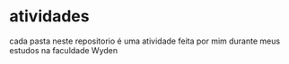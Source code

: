 ﻿# atividades

cada pasta neste repositorio é uma atividade feita por mim durante meus estudos na faculdade Wyden
